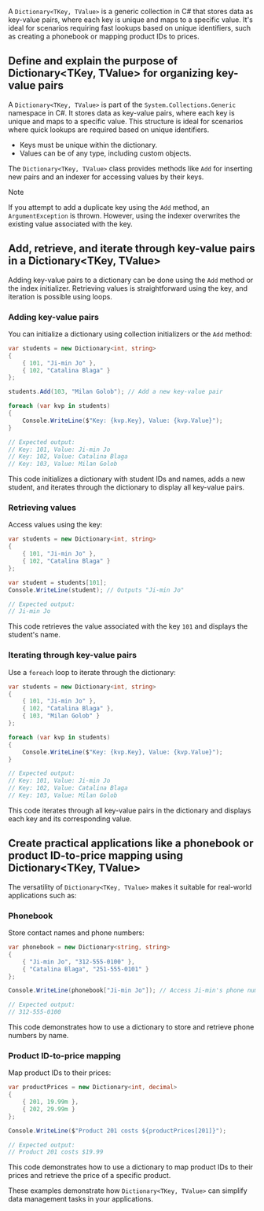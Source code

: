 A `Dictionary<TKey, TValue>` is a generic collection in C# that stores data as key-value pairs, where each key is unique and maps to a specific value. It's ideal for scenarios requiring fast lookups based on unique identifiers, such as creating a phonebook or mapping product IDs to prices.

## Define and explain the purpose of Dictionary&#60;TKey, TValue&#62; for organizing key-value pairs

A `Dictionary<TKey, TValue>` is part of the `System.Collections.Generic` namespace in C#. It stores data as key-value pairs, where each key is unique and maps to a specific value. This structure is ideal for scenarios where quick lookups are required based on unique identifiers.

- Keys must be unique within the dictionary.
- Values can be of any type, including custom objects.

The `Dictionary<TKey, TValue>` class provides methods like `Add` for inserting new pairs and an indexer for accessing values by their keys.

> [!NOTE]
> If you attempt to add a duplicate key using the `Add` method, an `ArgumentException` is thrown. However, using the indexer overwrites the existing value associated with the key.

## Add, retrieve, and iterate through key-value pairs in a Dictionary&#60;TKey, TValue&#62;

Adding key-value pairs to a dictionary can be done using the `Add` method or the index initializer. Retrieving values is straightforward using the key, and iteration is possible using loops.

### Adding key-value pairs

You can initialize a dictionary using collection initializers or the `Add` method:

```csharp
var students = new Dictionary<int, string>
{
    { 101, "Ji-min Jo" },
    { 102, "Catalina Blaga" }
};

students.Add(103, "Milan Golob"); // Add a new key-value pair

foreach (var kvp in students)
{
    Console.WriteLine($"Key: {kvp.Key}, Value: {kvp.Value}");
}

// Expected output:
// Key: 101, Value: Ji-min Jo
// Key: 102, Value: Catalina Blaga
// Key: 103, Value: Milan Golob
```

This code initializes a dictionary with student IDs and names, adds a new student, and iterates through the dictionary to display all key-value pairs.

### Retrieving values

Access values using the key:

```csharp
var students = new Dictionary<int, string>
{
    { 101, "Ji-min Jo" },
    { 102, "Catalina Blaga" }
};

var student = students[101];
Console.WriteLine(student); // Outputs "Ji-min Jo"

// Expected output:
// Ji-min Jo
```

This code retrieves the value associated with the key `101` and displays the student's name.

### Iterating through key-value pairs

Use a `foreach` loop to iterate through the dictionary:

```csharp
var students = new Dictionary<int, string>
{
    { 101, "Ji-min Jo" },
    { 102, "Catalina Blaga" },
    { 103, "Milan Golob" }
};

foreach (var kvp in students)
{
    Console.WriteLine($"Key: {kvp.Key}, Value: {kvp.Value}");
}

// Expected output:
// Key: 101, Value: Ji-min Jo
// Key: 102, Value: Catalina Blaga
// Key: 103, Value: Milan Golob
```

This code iterates through all key-value pairs in the dictionary and displays each key and its corresponding value.

## Create practical applications like a phonebook or product ID-to-price mapping using Dictionary&#60;TKey, TValue&#62;

The versatility of `Dictionary<TKey, TValue>` makes it suitable for real-world applications such as:

### Phonebook

Store contact names and phone numbers:

```csharp
var phonebook = new Dictionary<string, string>
{
    { "Ji-min Jo", "312-555-0100" },
    { "Catalina Blaga", "251-555-0101" }
};

Console.WriteLine(phonebook["Ji-min Jo"]); // Access Ji-min's phone number

// Expected output:
// 312-555-0100
```

This code demonstrates how to use a dictionary to store and retrieve phone numbers by name.

### Product ID-to-price mapping

Map product IDs to their prices:

```csharp
var productPrices = new Dictionary<int, decimal>
{
    { 201, 19.99m },
    { 202, 29.99m }
};

Console.WriteLine($"Product 201 costs ${productPrices[201]}");

// Expected output:
// Product 201 costs $19.99
```

This code demonstrates how to use a dictionary to map product IDs to their prices and retrieve the price of a specific product.

These examples demonstrate how `Dictionary<TKey, TValue>` can simplify data management tasks in your applications.
